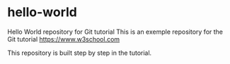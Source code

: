 # hello-world
Hello World repository for Git tutorial
This is an exemple repository for the Git tutorial https://www.w3school.com

This repository is built step by step in the tutorial.
